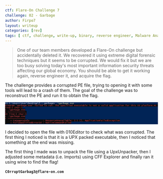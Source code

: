 ```yaml
---
ctf: Flare-On Challenge 7
challenge: 02 - Garbage
author: Firpo7
layout: writeup
categories: [rev]
tags: [ ctf, challenge, write-up, binary, reverse engineer, Malware Analysis]
---
```


> One of our team members developed a Flare-On challenge but accidentally deleted it. We recovered it using extreme digital forensic techniques but it seems to be corrupted. We would fix it but we are too busy solving today's most important information security threats affecting our global economy. You should be able to get it working again, reverse engineer it, and acquire the flag.


The challenge provides a corrupted PE file, trying to opening it with some tools will lead to a crash of them. The goal of the challenge was to reconstruct the PE and run it to obtain the flag.

![Garbage Errors](img/2_start.png)

I decided to open the file with 010Editor to check what was corrupted. The first thing I noticed is that it is a UPX packed executable, then I noticed that something at the end was missing.

The first thing I made was to unpack the file using a UpxUnpacker, then I adjusted some metadata (i.e. Imports) using CFF Explorer and finally ran it using wine to find the flag!

**`C0rruptGarbag3@flare-on.com`**
